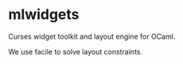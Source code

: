 mlwidgets
=========

Curses widget toolkit and layout engine for OCaml.

We use facile to solve layout constraints.
